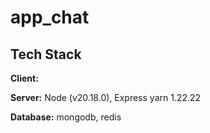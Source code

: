 # app_chat

## Tech Stack

**Client:** 

**Server:** Node (v20.18.0), Express yarn 1.22.22

**Database:** mongodb, redis

